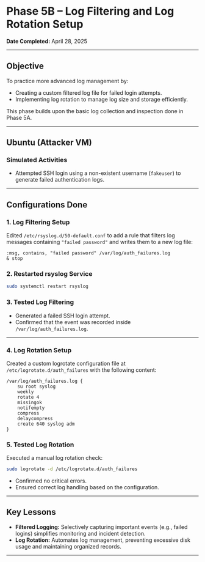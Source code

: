 # Phase 5B – Log Filtering and Log Rotation Setup
**Date Completed:** April 28, 2025

---

## Objective
To practice more advanced log management by:
- Creating a custom filtered log file for failed login attempts.
- Implementing log rotation to manage log size and storage efficiently.

This phase builds upon the basic log collection and inspection done in Phase 5A.

---

## Ubuntu (Attacker VM)

### Simulated Activities
- Attempted SSH login using a non-existent username (`fakeuser`) to generate failed authentication logs.

---

## Configurations Done

### 1. Log Filtering Setup
Edited `/etc/rsyslog.d/50-default.conf` to add a rule that filters log messages containing `"failed password"` and writes them to a new log file:
```plaintext
:msg, contains, "failed password" /var/log/auth_failures.log
& stop
```

### 2. Restarted rsyslog Service
```bash
sudo systemctl restart rsyslog
```

### 3. Tested Log Filtering
- Generated a failed SSH login attempt.
- Confirmed that the event was recorded inside `/var/log/auth_failures.log`.

---

### 4. Log Rotation Setup
Created a custom logrotate configuration file at `/etc/logrotate.d/auth_failures` with the following content:
```plaintext
/var/log/auth_failures.log {
    su root syslog
    weekly
    rotate 4
    missingok
    notifempty
    compress
    delaycompress
    create 640 syslog adm
}
```

### 5. Tested Log Rotation
Executed a manual log rotation check:
```bash
sudo logrotate -d /etc/logrotate.d/auth_failures
```
- Confirmed no critical errors.
- Ensured correct log handling based on the configuration.

---

## Key Lessons
- **Filtered Logging:** Selectively capturing important events (e.g., failed logins) simplifies monitoring and incident detection.
- **Log Rotation:** Automates log management, preventing excessive disk usage and maintaining organized records.

---
